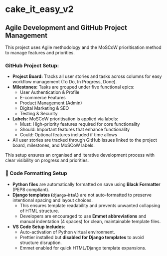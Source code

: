 ﻿# cake_it_easy_v2

## Agile Development and GitHub Project Management

This project uses Agile methodology and the MoSCoW prioritisation method to manage features and priorities.

### GitHub Project Setup:

- **Project Board:** Tracks all user stories and tasks across columns for easy workflow management (To Do, In Progress, Done).
- **Milestones:** Tasks are grouped under five functional epics:
  - User Authentication & Profile
  - E-commerce Features
  - Product Management (Admin)
  - Digital Marketing & SEO
  - Testing & Security
- **Labels:** MoSCoW prioritisation is applied via labels:
  - Must: High-priority features required for core functionality
  - Should: Important features that enhance functionality
  - Could: Optional features included if time allows
- All user stories are tracked through GitHub Issues linked to the project board, milestones, and MoSCoW labels.

This setup ensures an organised and iterative development process with clear visibility on progress and priorities.

### 📝 Code Formatting Setup

- **Python files** are automatically formatted on save using **Black Formatter** (PEP8 compliant).
- **Django templates (`django-html`)** are not auto-formatted to preserve intentional spacing and layout choices.
  - This ensures template readability and prevents unwanted collapsing of HTML structure.
  - Developers are encouraged to use **Emmet abbreviations** and manual indentation (4 spaces) for clean, maintainable template files.
- **VS Code Setup Includes**:
  - Auto-activation of Python virtual environment.
  - Prettier installed but **disabled for Django templates** to avoid structure disruption.
  - Emmet enabled for quick HTML/Django template expansions.
